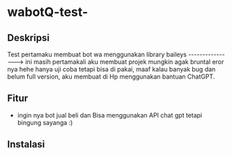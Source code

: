 # wabotQ-test-

## Deskripsi
Test pertamaku membuat bot wa menggunakan library baileys
---------------->
ini masih pertamakali aku membuat projek mungkin agak bruntal eror nya hehe hanya uji coba tetapi bisa di pakai, maaf kalau banyak bug dan belum full version, aku membuat di Hp menggunakan bantuan ChatGPT.

## Fitur

- ingin nya bot jual beli dan Bisa menggunakan API chat gpt tetapi bingung sayanga :)

## Instalasi



